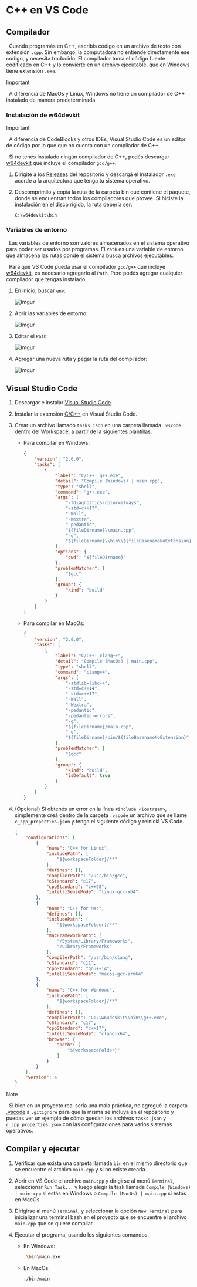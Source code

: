 # C++ en VS Code

## Compilador

&nbsp;
Cuando programás en C++, escribís código en un archivo de texto con extensión `.cpp`. Sin embargo, la computadora no entiende directamente ese código, y necesita traducirlo. El compilador toma el código fuente codificado en C++ y lo convierte en un archivo ejecutable, que en Windows tiene extensión `.exe`.

>[!IMPORTANT]
&nbsp;
A diferencia de MacOs y Linux, Windows no tiene un compilador de C++ instalado de manera predeterminada.

### Instalación de w64devkit

>[!IMPORTANT]
&nbsp;
A diferencia de CodeBlocks y otros IDEs, Visual Studio Code es un editor de código por lo que que no cuenta con un compilador de C++.

&nbsp;
Si no tenés instalado ningún compilador de C++, podés descargar [w64devkit](https://github.com/skeeto/w64devkit) que incluye el compilador `gcc/g++`.

1. Dirigite a los [Releases](https://github.com/skeeto/w64devkit/releases) del repositorio y descargá el instalador `.exe` acorde a la arquitectura que tenga tu sistema operativo.

2. Descomprimilo y copiá la ruta de la carpeta bin que contiene el paquete, donde se encuentran todos los compiladores que provee. Si hiciste la instalación en el disco rígido, la ruta debería ser:

    ```
    C:\w64devkit\bin
    ```

### Variables de entorno

&nbsp;
Las variables de entorno son valores almacenados en el sistema operativo para poder ser usados por programas. El `Path` es una variable de entorno que almacena las rutas donde el sistema busca archivos ejecutables.

&nbsp;
Para que VS Code pueda usar el compilador `gcc/g++` que incluye [w64devkit](https://github.com/skeeto/w64devkit), es necesario agregarlo al `Path`. Pero podés agregar cualquier compilador que tengas instalado.

1. En inicio, buscar `env`:

    ![Imgur](./../images/environment-variables-1.png)

2. Abrir las variables de entorno:

    ![Imgur](./../images/environment-variables-2.png)

3. Editar el `Path`:

    ![Imgur](./../images/environment-variables-3.png)

4. Agregar una nueva ruta y pegar la ruta del compilador:

    ![Imgur](./../images/environment-variables-4.png)

## Visual Studio Code

1. Descargar e instalar [Visual Studio Code](https://code.visualstudio.com).

2. Instalar la extensión [C/C++](https://marketplace.visualstudio.com/items?itemName=ms-vscode.cpptools) en Visual Studio Code.

3. Crear un archivo llamado `tasks.json` en una carpeta llamada `.vscode` dentro del Workspace, a partir de la siguientes plantillas.

   - Para compilar en Windows:
       ```json
       {
           "version": "2.0.0",
           "tasks": [
               {
                   "label": "C/C++: g++.exe",
                   "detail": "Compile (Windows) | main.cpp",
                   "type": "shell",
                   "command": "g++.exe",
                   "args": [
                       "-fdiagnostics-color=always",
                       "-std=c++17",
                       "-Wall",
                       "-Wextra",
                       "-pedantic",
                       "${fileDirname}\\main.cpp",
                       "-o",
                       "${fileDirname}\\bin\\${fileBasenameNoExtension}.exe"
                   ],
                   "options": {
                       "cwd": "${fileDirname}"
                   },
                   "problemMatcher": [
                       "$gcc"
                   ],
                   "group": {
                       "kind": "build"
                   }
               }
           ]
       }
       ```

   - Para compilar en MacOs:
       ```json
       {
           "version": "2.0.0",
           "tasks": [
               {
                   "label": "C/C++: clang++",
                   "detail": "Compile (MacOs) | main.cpp",
                   "type": "shell",
                   "command": "clang++",
                   "args": [
                       "-stdlib=libc++",
                       "-std=c++14",
                       "-std=c++17",
                       "-Wall",
                       "-Wextra",
                       "-pedantic",
                       "-pedantic-errors",
                       "-g",
                       "${fileDirname}/main.cpp",
                       "-o",
                       "${fileDirname}/bin/${fileBasenameNoExtension}"
                   ],
                   "problemMatcher": [
                       "$gcc"
                   ],
                   "group": {
                       "kind": "build",
                       "isDefault": true
                   }
               }
           ]
       }
       ```

4. (Opcional) Si obtenés un error en la línea `#include <iostream>`, simplemente creá dentro de la carpeta `.vscode` un archivo que se llame `c_cpp_properties.json` y tenga el siguiente código y reiniciá VS Code.

    ```json
    {
        "configurations": [
            {
                "name": "C++ for Linux",
                "includePath": [
                    "${workspaceFolder}/**"
                ],
                "defines": [],
                "compilerPath": "/usr/bin/gcc",
                "cStandard": "c17",
                "cppStandard": "c++98",
                "intelliSenseMode": "linux-gcc-x64"
            },
            {
                "name": "C++ for Mac",
                "defines": [],
                "includePath": [
                    "${workspaceFolder}/**"
                ],
                "macFrameworkPath": [
                    "/System/Library/Frameworks",
                    "/Library/Frameworks"
                ],
                "compilerPath": "/usr/bin/clang",
                "cStandard": "c11",
                "cppStandard": "gnu++14",
                "intelliSenseMode": "macos-gcc-arm64"
            },
            {
                "name": "C++ for Windows",
                "includePath": [
                    "${workspaceFolder}/**"
                ],
                "defines": [],
                "compilerPath": "C:\\w64devkit\\bin\\g++.exe",
                "cStandard": "c17",
                "cppStandard": "c++17",
                "intelliSenseMode": "clang-x64",
                "browse": {
                    "path": [
                        "${workspaceFolder}"
                    ]
                }
            }
        ],
        "version": 4
    }
    ```

>[!NOTE]
&nbsp;
Si bien en un proyecto real sería una mala práctica, no agregué la carpeta [.vscode](./../.vscode) a `.gitignore` para que la misma se incluya en el repositorio y puedas ver un ejemplo de cómo quedan los archivos `tasks.json` y `c_cpp_properties.json` con las configuraciones para varios sistemas operativos.

## Compilar y ejecutar

1. Verificar que exista una carpeta llamada `bin` en el mismo directorio que se encuentre el archivo `main.cpp` y si no existe crearla.

2. Abrir en VS Code el archivo `main.cpp` y dirigirse al menú `Terminal`, seleccionar `Run Task...` y luego elegir la task llamada `Compile (Windows) | main.cpp` si estás en Windows o `Compile (MacOs) | main.cpp` si estás en MacOs.

3. Dirigirse al menú `Terminal`, y seleccionar la opción `New Terminal` para inicializar una terminal bash en el proyecto que se encuentre el archivo `main.cpp` que se quiere compilar.

4. Ejecutar el programa, usando los siguientes comandos.

   - En Windows:
       ```bash
       .\bin\main.exe
       ```

   - En MacOs:
       ```bash
       ./bin/main
       ```